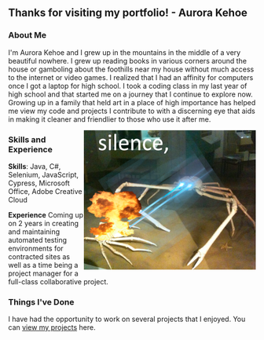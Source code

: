 ## Thanks for visiting my portfolio! - Aurora Kehoe

### About Me
I'm Aurora Kehoe and I grew up in the mountains in the middle of a very beautiful nowhere. I grew up reading books in various corners around the house or gamboling about the foothills near my house without much access to the internet or video games. I realized that I had an affinity for computers once I got a laptop for high school. I took a coding class in my last year of high school and that started me on a journey that I continue to explore now. Growing up in a family that held art in a place of high importance has helped me view my code and projects I contribute to with a discerning eye that aids in making it cleaner and friendlier to those who use it after me. 

<img align="right" width="350" alt="headshot" src="images/IMG_6431.PNG">


### Skills and Experience
**Skills**: Java, C#, Selenium, JavaScript, Cypress, Microsoft Office, Adobe Creative Cloud


**Experience** Coming up on 2 years in creating and maintaining automated testing environments for contracted sites as well as a time being a project manager for a full-class collaborative project.

### Things I've Done
I have had the opportunity to work on several projects that I enjoyed. You can [view my projects](projects.md) here.
